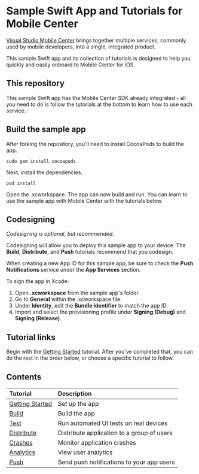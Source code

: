 # Sample Swift App and Tutorials for Mobile Center
[Visual Studio Mobile Center](https://www.visualstudio.com/vs/mobile-center) brings together multiple services, commonly used by mobile developers, into a single, integrated product.

This sample Swift app and its collection of tutorials is designed to help you quickly and easily onboard to Mobile Center for iOS.


## This repository
This sample Swift app has the Mobile Center SDK already integrated - all you need to do is follow the tutorials at the bottom to learn how to use each service.

## Build the sample app
After forking the repository, you'll need to install CocoaPods to build the app.
  ```shell
  sudo gem install cocoapods
  ```
Next, install the dependencies.
  ```shell
  pod install
  ```
Open the .xcworkspace. The app can now build and run. You can learn to use the sample app with Mobile Center with the tutorials below.

## Codesigning
_Codesigning is optional, but recommended._

Codesigning will allow you to deploy this sample app to your device. The **Build**, **Distribute**, and **Push** tutorials recommend that you codesign.

When creating a new App ID for this sample app, be sure to check the **Push Notifications** service under the **App Services** section.

To sign the app in Xcode:
1. Open **.xcworkspace** from the sample app's folder.
2. Go to **General** within the .xcworkspace file.
3. Under **Identity**, edit the **Bundle Identifier** to match the app ID.
4. Import and select the provisioning profile under **Signing (Debug)** and **Signing (Release)**.

## Tutorial links
Begin with the [Getting Started](https://docs.microsoft.com/en-us/mobile-center/quickstarts/ios/getting-started) tutorial. After you've completed that, you can do the rest in the order below, or choose a specific tutorial to follow.

## Contents
| Tutorial | Description |
|:-|:-|
| [Getting Started](https://docs.microsoft.com/en-us/mobile-center/quickstarts/ios/getting-started) | Set up the app |
| [Build](https://docs.microsoft.com/en-us/mobile-center/quickstarts/ios/build) | Build the app |
| [Test](https://docs.microsoft.com/en-us/mobile-center/quickstarts/ios/test) | Run automated UI tests on real devices |
| [Distribute](https://docs.microsoft.com/en-us/mobile-center/quickstarts/ios/distribute)| Distribute application to a group of users |
| [Crashes](https://docs.microsoft.com/en-us/mobile-center/quickstarts/ios/crashes) | Monitor application crashes |
| [Analytics](https://docs.microsoft.com/en-us/mobile-center/quickstarts/ios/analytics) | View user analytics |
| [Push](https://docs.microsoft.com/en-us/mobile-center/quickstarts/ios/push) | Send push notifications to your app users |

